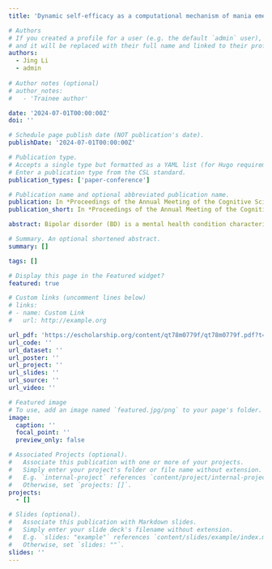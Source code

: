 ```yaml
---
title: 'Dynamic self-efficacy as a computational mechanism of mania emergence'

# Authors
# If you created a profile for a user (e.g. the default `admin` user), write the username (folder name) here
# and it will be replaced with their full name and linked to their profile.
authors:
  - Jing Li
  - admin
  
# Author notes (optional)
# author_notes:
#   - 'Trainee author'

date: '2024-07-01T00:00:00Z'
doi: ''

# Schedule page publish date (NOT publication's date).
publishDate: '2024-07-01T00:00:00Z'

# Publication type.
# Accepts a single type but formatted as a YAML list (for Hugo requirements).
# Enter a publication type from the CSL standard.
publication_types: ['paper-conference']

# Publication name and optional abbreviated publication name.
publication: In *Proceedings of the Annual Meeting of the Cognitive Science Society (46)*
publication_short: In *Proceedings of the Annual Meeting of the Cognitive Science Society (46)*

abstract: Bipolar disorder (BD) is a mental health condition characterized by large fluctuations in goal-directed energy and mood. BD is defined by the presence of at least one lifetime episode of mania, a prolonged period of excessive goal-directed behavior, hyperactivity and elevated mood. Previous computational models of BD have primarily focused on explaining mood fluctuations in mania, placing less emphasis on goal-directed symptoms. In this work, we use reinforcement learning (RL), a principled model of goal-directed behavior and learning, to show how augmenting RL agents with dynamic self-efficacy beliefs can give rise to goal-directed and mood symptoms characteristic of the mania phase of BD. Our simulations demonstrate that a model-free RL agent that dynamically updates its self-efficacy beliefs learns optimistic overgeneralized value representations. We suggest that these representations may underlie several behaviors associated with mania, such as increased motivational drive and faster initiation of approach behavior (i.e. impatience). We further show that agents with more sensitive self-efficacy beliefs display increased willingness to exert effort in order to achieve higher goals even in the face of costs, a characteristic that is observed in individuals at risk for BD. Finally, unrealistically high self-efficacy beliefs that emerged with learning were accompanied by behaviors such as distractibility and compulsive action selection that have clinical parallels to symptoms of mania.

# Summary. An optional shortened abstract.
summary: []

tags: []

# Display this page in the Featured widget?
featured: true

# Custom links (uncomment lines below)
# links:
# - name: Custom Link
#   url: http://example.org

url_pdf: 'https://escholarship.org/content/qt78m0779f/qt78m0779f.pdf?t=sgrgq8&v=lg'
url_code: ''
url_dataset: ''
url_poster: ''
url_project: ''
url_slides: ''
url_source: ''
url_video: ''

# Featured image
# To use, add an image named `featured.jpg/png` to your page's folder.
image:
  caption: ''
  focal_point: ''
  preview_only: false

# Associated Projects (optional).
#   Associate this publication with one or more of your projects.
#   Simply enter your project's folder or file name without extension.
#   E.g. `internal-project` references `content/project/internal-project/index.md`.
#   Otherwise, set `projects: []`.
projects:
  - []

# Slides (optional).
#   Associate this publication with Markdown slides.
#   Simply enter your slide deck's filename without extension.
#   E.g. `slides: "example"` references `content/slides/example/index.md`.
#   Otherwise, set `slides: ""`.
slides: ''
---
```


<!-- {{% callout note %}}
Click the _Cite_ button above to demo the feature to enable visitors to import publication metadata into their reference management software.
{{% /callout %}}

{{% callout note %}}
Create your slides in Markdown - click the _Slides_ button to check out the example.
{{% /callout %}}

Add the publication's **full text** or **supplementary notes** here. You can use rich formatting such as including [code, math, and images](https://docs.hugoblox.com/content/writing-markdown-latex/). -->
